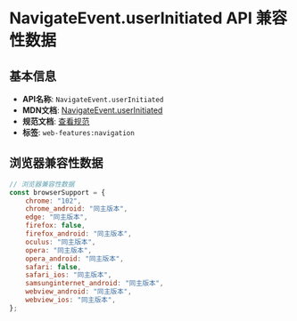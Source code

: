 # NavigateEvent.userInitiated API 兼容性数据

## 基本信息

- **API名称**: `NavigateEvent.userInitiated`
- **MDN文档**: [NavigateEvent.userInitiated](https://developer.mozilla.org/docs/Web/API/NavigateEvent/userInitiated)
- **规范文档**: [查看规范](https://html.spec.whatwg.org/multipage/nav-history-apis.html#dom-navigateevent-userinitiated-dev)
- **标签**: `web-features:navigation`

## 浏览器兼容性数据

```javascript
// 浏览器兼容性数据
const browserSupport = {
    chrome: "102",
    chrome_android: "同主版本",
    edge: "同主版本",
    firefox: false,
    firefox_android: "同主版本",
    oculus: "同主版本",
    opera: "同主版本",
    opera_android: "同主版本",
    safari: false,
    safari_ios: "同主版本",
    samsunginternet_android: "同主版本",
    webview_android: "同主版本",
    webview_ios: "同主版本",
};

```

